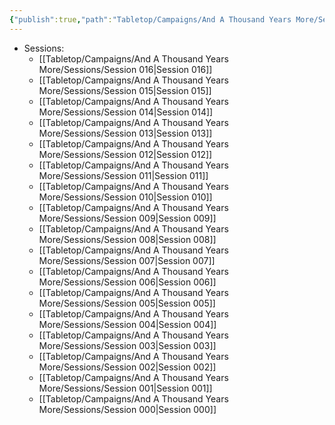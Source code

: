 ```yaml
---
{"publish":true,"path":"Tabletop/Campaigns/And A Thousand Years More/Sessions/index.md","permalink":"/tabletop/campaigns/and-a-thousand-years-more/sessions/index/","title":"Sessions"}
---
```



- Sessions: 
    - [[Tabletop/Campaigns/And A Thousand Years More/Sessions/Session 016\|Session 016]]
    - [[Tabletop/Campaigns/And A Thousand Years More/Sessions/Session 015\|Session 015]]
    - [[Tabletop/Campaigns/And A Thousand Years More/Sessions/Session 014\|Session 014]]
    - [[Tabletop/Campaigns/And A Thousand Years More/Sessions/Session 013\|Session 013]]
    - [[Tabletop/Campaigns/And A Thousand Years More/Sessions/Session 012\|Session 012]]
    - [[Tabletop/Campaigns/And A Thousand Years More/Sessions/Session 011\|Session 011]]
    - [[Tabletop/Campaigns/And A Thousand Years More/Sessions/Session 010\|Session 010]]
    - [[Tabletop/Campaigns/And A Thousand Years More/Sessions/Session 009\|Session 009]]
    - [[Tabletop/Campaigns/And A Thousand Years More/Sessions/Session 008\|Session 008]]
    - [[Tabletop/Campaigns/And A Thousand Years More/Sessions/Session 007\|Session 007]]
    - [[Tabletop/Campaigns/And A Thousand Years More/Sessions/Session 006\|Session 006]]
    - [[Tabletop/Campaigns/And A Thousand Years More/Sessions/Session 005\|Session 005]]
    - [[Tabletop/Campaigns/And A Thousand Years More/Sessions/Session 004\|Session 004]]
    - [[Tabletop/Campaigns/And A Thousand Years More/Sessions/Session 003\|Session 003]]
    - [[Tabletop/Campaigns/And A Thousand Years More/Sessions/Session 002\|Session 002]]
    - [[Tabletop/Campaigns/And A Thousand Years More/Sessions/Session 001\|Session 001]]
    - [[Tabletop/Campaigns/And A Thousand Years More/Sessions/Session 000\|Session 000]]


